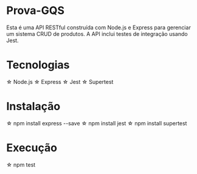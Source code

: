 # Prova-GQS
Esta é uma API RESTful construída com Node.js e Express para gerenciar um sistema CRUD de produtos. A API inclui testes de integração usando Jest.

# Tecnologias
☆ Node.js
☆ Express
☆ Jest
☆ Supertest

# Instalação
☆ npm install express --save
☆ npm install jest 
☆ npm install supertest

# Execução
☆ npm test
